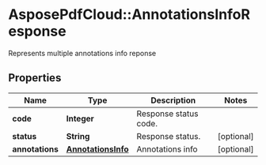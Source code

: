 ﻿# AsposePdfCloud::AnnotationsInfoResponse
Represents multiple annotations info reponse

## Properties
Name | Type | Description | Notes
------------ | ------------- | ------------- | -------------
**code** | **Integer** | Response status code. | 
**status** | **String** | Response status. | [optional] 
**annotations** | [**AnnotationsInfo**](AnnotationsInfo.md) | Annotations info | [optional] 


